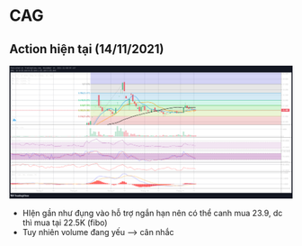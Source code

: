# CAG

## Action hiện tại (14/11/2021)

![TradingView Chart](_resources/7l4n8QK1.png)

- HIện gần như đụng vào hỗ trợ ngắn hạn nên có thể canh mua 23.9, dc thì mua tại 22.5K (fibo)
- Tuy nhiên volume đang yếu --> cân nhắc

